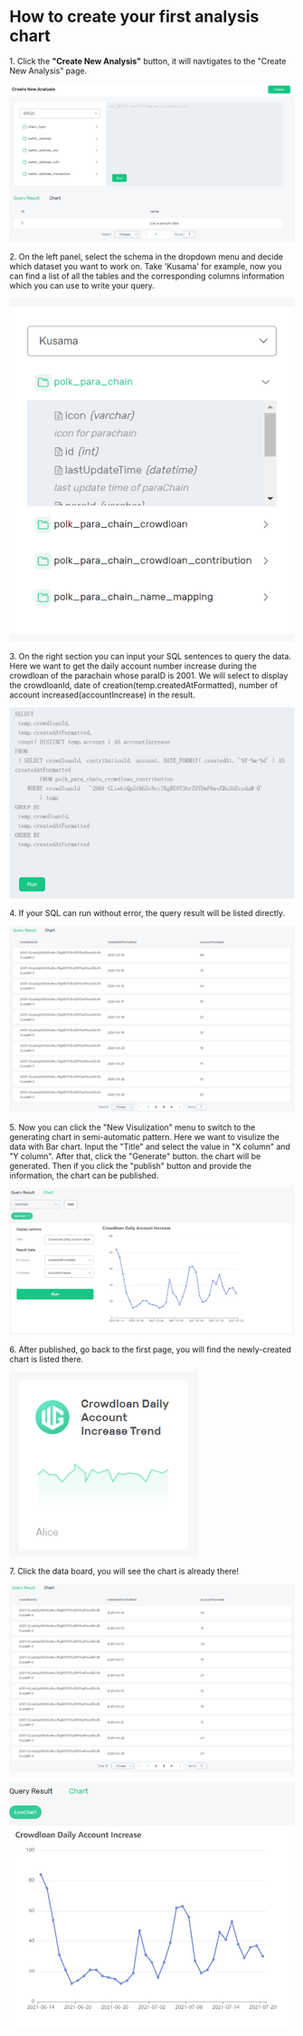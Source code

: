 # How to create your first analysis chart

1\. Click the **"Create New Analysis"** button, it will navtigates to the "Create New Analysis" page. 

![](<../../.gitbook/assets/create-new-analysis-step1-sample2.PNG>)

2\. On the left panel, select the schema in the dropdown menu and decide which dataset you want to work on. Take 'Kusama' for example, now you can find a list of all the tables and the corresponding columns information which you can use to write your query.

![](<../../.gitbook/assets/create-new-analysis-step2-sample2.PNG>)

3\. On the right section you can input your SQL sentences to query the data. Here we want to get the daily account number increase during the crowdloan of the parachain whose paraID is 2001. We will select to display the crowdloanId, date of creation(temp.createdAtFormatted), number of account increased(accountIncrease) in the result. 

![](<../../.gitbook/assets/create-new-analysis-step3-sample2.PNG>)

4\. If your SQL can run without error,  the query result will be listed directly. 

![](<../../.gitbook/assets/create-new-analysis-step4-sample2.PNG>)

5\. Now you can click the "New Visulization" menu to switch to the generating chart in semi-automatic pattern.  Here we want to visulize the data with Bar chart.  Input the "Title" and select the value in "X column" and "Y column". After that, click the "Generate" button. the chart will be generated. Then if you click the "publish" button and provide the information, the chart can be published. 

![](<../../.gitbook/assets/create-new-analysis-step5-sample2.PNG>)

6\. After published, go back to the first page, you will find the newly-created chart is listed there. 

![](<../../.gitbook/assets/create-new-analysis-step6-sample2.PNG>)

7\. Click the data board, you will see the chart is already there! 

![](<../../.gitbook/assets/create-new-analysis-step7-sample2.PNG>)

![](<../../.gitbook/assets/create-new-analysis-step8-sample2.PNG>)
